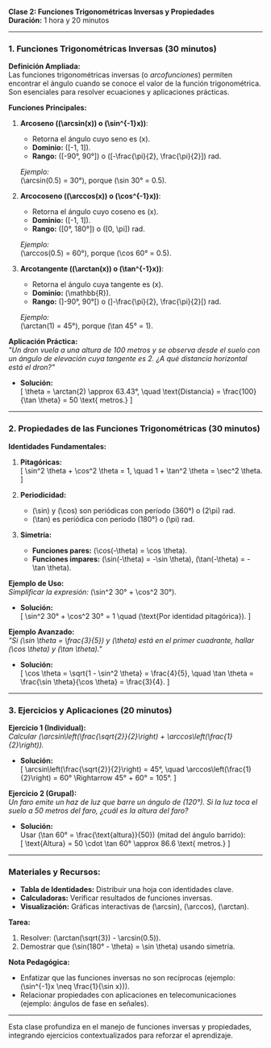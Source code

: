 **Clase 2: Funciones Trigonométricas Inversas y Propiedades**  
**Duración:** 1 hora y 20 minutos  

---

### **1. Funciones Trigonométricas Inversas** (30 minutos)  
**Definición Ampliada:**  
Las funciones trigonométricas inversas (o *arcofunciones*) permiten encontrar el ángulo cuando se conoce el valor de la función trigonométrica. Son esenciales para resolver ecuaciones y aplicaciones prácticas.  

**Funciones Principales:**  
1. **Arcoseno (\(\arcsin(x)\) o \(\sin^{-1}x\))**:  
   - Retorna el ángulo cuyo seno es \(x\).  
   - **Dominio:** \([-1, 1]\).  
   - **Rango:** \([-90°, 90°]\) o \([-\frac{\pi}{2}, \frac{\pi}{2}]\) rad.  

   *Ejemplo:*  
   \(\arcsin(0.5) = 30°\), porque \(\sin 30° = 0.5\).  

2. **Arcocoseno (\(\arccos(x)\) o \(\cos^{-1}x\))**:  
   - Retorna el ángulo cuyo coseno es \(x\).  
   - **Dominio:** \([-1, 1]\).  
   - **Rango:** \([0°, 180°]\) o \([0, \pi]\) rad.  

   *Ejemplo:*  
   \(\arccos(0.5) = 60°\), porque \(\cos 60° = 0.5\).  

3. **Arcotangente (\(\arctan(x)\) o \(\tan^{-1}x\))**:  
   - Retorna el ángulo cuya tangente es \(x\).  
   - **Dominio:** \(\mathbb{R}\).  
   - **Rango:** \(]-90°, 90°[\) o \(]-\frac{\pi}{2}, \frac{\pi}{2}[\) rad.  

   *Ejemplo:*  
   \(\arctan(1) = 45°\), porque \(\tan 45° = 1\).  

**Aplicación Práctica:**  
*"Un dron vuela a una altura de 100 metros y se observa desde el suelo con un ángulo de elevación cuya tangente es 2. ¿A qué distancia horizontal está el dron?"*  
- **Solución:**  
  \[
  \theta = \arctan(2) \approx 63.43°, \quad \text{Distancia} = \frac{100}{\tan \theta} = 50 \text{ metros.}
  \]  

---

### **2. Propiedades de las Funciones Trigonométricas** (30 minutos)  
**Identidades Fundamentales:**  
1. **Pitagóricas:**  
   \[
   \sin^2 \theta + \cos^2 \theta = 1, \quad 1 + \tan^2 \theta = \sec^2 \theta.
   \]  

2. **Periodicidad:**  
   - \(\sin\) y \(\cos\) son periódicas con período \(360°\) o \(2\pi\) rad.  
   - \(\tan\) es periódica con período \(180°\) o \(\pi\) rad.  

3. **Simetría:**  
   - **Funciones pares:** \(\cos(-\theta) = \cos \theta\).  
   - **Funciones impares:** \(\sin(-\theta) = -\sin \theta\), \(\tan(-\theta) = -\tan \theta\).  

**Ejemplo de Uso:**  
*Simplificar la expresión:* \(\sin^2 30° + \cos^2 30°\).  
- **Solución:**  
  \[
  \sin^2 30° + \cos^2 30° = 1 \quad (\text{Por identidad pitagórica}).
  \]  

**Ejemplo Avanzado:**  
*"Si \(\sin \theta = \frac{3}{5}\) y \(\theta\) está en el primer cuadrante, hallar \(\cos \theta\) y \(\tan \theta\)."*  
- **Solución:**  
  \[
  \cos \theta = \sqrt{1 - \sin^2 \theta} = \frac{4}{5}, \quad \tan \theta = \frac{\sin \theta}{\cos \theta} = \frac{3}{4}.
  \]  

---

### **3. Ejercicios y Aplicaciones** (20 minutos)  
**Ejercicio 1 (Individual):**  
*Calcular \(\arcsin\left(\frac{\sqrt{2}}{2}\right) + \arccos\left(\frac{1}{2}\right)\).*  
- **Solución:**  
  \[
  \arcsin\left(\frac{\sqrt{2}}{2}\right) = 45°, \quad \arccos\left(\frac{1}{2}\right) = 60° \Rightarrow 45° + 60° = 105°.
  \]  

**Ejercicio 2 (Grupal):**  
*Un faro emite un haz de luz que barre un ángulo de \(120°\). Si la luz toca el suelo a 50 metros del faro, ¿cuál es la altura del faro?*  
- **Solución:**  
  Usar \(\tan 60° = \frac{\text{altura}}{50}\) (mitad del ángulo barrido):  
  \[
  \text{Altura} = 50 \cdot \tan 60° \approx 86.6 \text{ metros.}
  \]  

---

### **Materiales y Recursos:**  
- **Tabla de Identidades:** Distribuir una hoja con identidades clave.  
- **Calculadoras:** Verificar resultados de funciones inversas.  
- **Visualización:** Gráficas interactivas de \(\arcsin\), \(\arccos\), \(\arctan\).  

**Tarea:**  
1. Resolver: \(\arctan(\sqrt{3}) - \arcsin(0.5)\).  
2. Demostrar que \(\sin(180° - \theta) = \sin \theta\) usando simetría.  

**Nota Pedagógica:**  
- Enfatizar que las funciones inversas no son recíprocas (ejemplo: \(\sin^{-1}x \neq \frac{1}{\sin x}\)).  
- Relacionar propiedades con aplicaciones en telecomunicaciones (ejemplo: ángulos de fase en señales).  

--- 

Esta clase profundiza en el manejo de funciones inversas y propiedades, integrando ejercicios contextualizados para reforzar el aprendizaje.